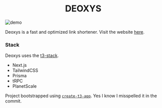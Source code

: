 <h1 align="center">DEOXYS</h1>

![demo](https://us-east-1.tixte.net/uploads/nexxel.needs.rest/brave_7QyixVB0nP.gif)

Deoxys is a fast and optimized link shortener. Visit the website [here](https://deoxys.nexxel.dev).

### Stack
Deoxys uses the [t3-stack](https://init.tips).

- Next.js
- TailwindCSS
- Prisma
- tRPC
- PlanetScale

Project bootstrapped using [`create-t3-app`](https://www.npmjs.com/package/create-t3-app). Yes I know I misspelled it in the commit. 
